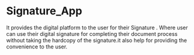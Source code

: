 # Signature_App
It provides the digital platform to the user for their Signature . Where user can use their digital signature for completing their document process without taking the hardcopy of the signature.it also help for providing the convenience to the user.
